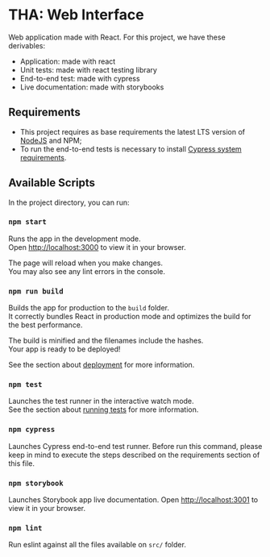 # THA: Web Interface

Web application made with React. For this project, we have these derivables:

* Application: made with react
* Unit tests: made with react testing library
* End-to-end test: made with cypress
* Live documentation: made with storybooks

## Requirements

* This project requires as base requirements the latest LTS version of [NodeJS](https://nodejs.org/) and NPM;
* To run the end-to-end tests is necessary to install [Cypress system requirements](https://docs.cypress.io/guides/getting-started/installing-cypress#System-requirements).

## Available Scripts

In the project directory, you can run:

### `npm start`

Runs the app in the development mode.\
Open [http://localhost:3000](http://localhost:3000) to view it in your browser.

The page will reload when you make changes.\
You may also see any lint errors in the console.

### `npm run build`

Builds the app for production to the `build` folder.\
It correctly bundles React in production mode and optimizes the build for the best performance.

The build is minified and the filenames include the hashes.\
Your app is ready to be deployed!

See the section about [deployment](https://facebook.github.io/create-react-app/docs/deployment) for more information.

### `npm test`

Launches the test runner in the interactive watch mode.\
See the section about [running tests](https://facebook.github.io/create-react-app/docs/running-tests) for more information.

### `npm cypress`

Launches Cypress end-to-end test runner. Before run this command, please keep in mind to execute the steps described on the requirements section of this file.

### `npm storybook`

Launches Storybook app live documentation. Open [http://localhost:3001](http://localhost:3001) to view it in your browser.


### `npm lint`

Run eslint against all the files available on `src/` folder.
